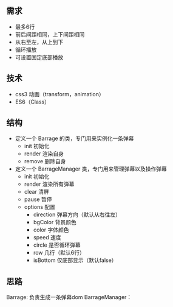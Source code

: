 ## 需求

- 最多6行
- 前后间距相同，上下间距相同
- 从右至左，从上到下
- 循环播放
- 可设置固定底部播放

## 技术

- css3 动画（transform，animation）
- ES6（Class）

## 结构

- 定义一个 Barrage 的类，专门用来实例化一条弹幕
  - init 初始化
  - render 渲染自身
  - remove 删除自身
- 定义一个 BarrageManager 类，专门用来管理弹幕以及操作弹幕
  - init 初始化
  - render 渲染所有弹幕
  - clear 清屏
  - pause 暂停
  - options 配置
    - direction 弹幕方向（默认从右往左）
    - bgColor 背景颜色
    - color 字体颜色
    - speed 速度
    - circle 是否循环弹幕
    - row 几行（默认6行）
    - isBottom 仅底部显示（默认false）

## 思路

Barrage:
负责生成一条弹幕dom
BarrageManager：
